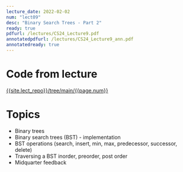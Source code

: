 ```yaml
---
lecture_date: 2022-02-02
num: "lect09"
desc: "Binary Search Trees - Part 2"
ready: true
pdfurl: /lectures/CS24_Lecture9.pdf
annotatedpdfurl: /lectures/CS24_Lecture9_ann.pdf
annotatedready: true	
---
```

# Code from lecture
[{{site.lect_repo}}/tree/main/{{page.num}}]({{site.lect_repo}}/tree/main/{{page.num}})

# Topics
* Binary trees
* Binary search trees (BST) - implementation
* BST operations (search, insert, min, max, predecessor, successor, delete)
* Traversing a BST inorder, preorder, post order
* Midquarter feedback